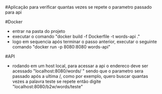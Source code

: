 #Aplicação para verificar quantas vezes se repete o parametro passado para api


#Docker
- entrar na pasta do projeto
- executar o comando "docker build -f Dockerfile -t words-api ."
- logo em sequencia após terminar o passo anterior, executar o seguinte comando "docker run -p 8080:8080 words-api"


#API
- rodando em um host local, para acessar a api o endereco deve ser acessado "localhost:8080/words/ " sendo que o parametro sera passado após a ultima /, como por exemplo, quero buscar quantas vezes a palavra teste se repete então digite "localhost:8080/b2w/words/teste" 
